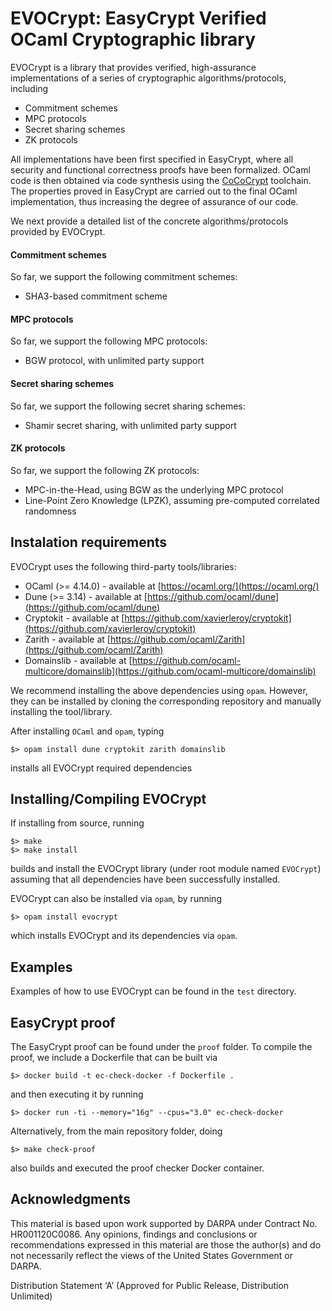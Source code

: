 # EVOCrypt: EasyCrypt Verified OCaml Cryptographic library

EVOCrypt is a library that provides verified, high-assurance implementations of a series of cryptographic algorithms/protocols, including
- Commitment schemes
- MPC protocols
- Secret sharing schemes
- ZK protocols

All implementations have been first specified in EasyCrypt, where all security and functional correctness proofs have been formalized. OCaml code is then obtained via code synthesis using the [CoCoCrypt](https://github.com/SRI-CSL/cococrypt) toolchain. The properties proved in EasyCrypt are carried out to the final OCaml implementation, thus increasing the degree of assurance of our code.

We next provide a detailed list of the concrete algorithms/protocols provided by EVOCrypt.

#### Commitment schemes

So far, we support the following commitment schemes:
- SHA3-based commitment scheme

#### MPC protocols

So far, we support the following MPC protocols:
- BGW protocol, with unlimited party support

#### Secret sharing schemes

So far, we support the following secret sharing schemes:
- Shamir secret sharing, with unlimited party support

#### ZK protocols

So far, we support the following ZK protocols:
- MPC-in-the-Head, using BGW as the underlying MPC protocol
- Line-Point Zero Knowledge (LPZK), assuming pre-computed correlated randomness

## Instalation requirements

EVOCrypt uses the following third-party tools/libraries:
- OCaml (>= 4.14.0) - available at [https://ocaml.org/](https://ocaml.org/)
- Dune (>= 3.14) - available at [https://github.com/ocaml/dune](https://github.com/ocaml/dune)
- Cryptokit - available at [https://github.com/xavierleroy/cryptokit](https://github.com/xavierleroy/cryptokit)
- Zarith - available at [https://github.com/ocaml/Zarith](https://github.com/ocaml/Zarith)
- Domainslib - available at [https://github.com/ocaml-multicore/domainslib](https://github.com/ocaml-multicore/domainslib)

We recommend installing the above dependencies using `opam`. However, they can be installed by cloning the corresponding repository and manually installing the tool/library.

After installing `OCaml` and `opam`, typing

```
$> opam install dune cryptokit zarith domainslib
```
installs all EVOCrypt required dependencies

## Installing/Compiling EVOCrypt

If installing from source, running

```
$> make
$> make install
```

builds and install the EVOCrypt library (under root module named `EVOCrypt`) assuming that all dependencies have been successfully installed. 

EVOCrypt can also be installed via `opam`, by running

```
$> opam install evocrypt
```

which installs EVOCrypt and its dependencies via `opam`.

## Examples

Examples of how to use EVOCrypt can be found in the `test` directory.

## EasyCrypt proof

The EasyCrypt proof can be found under the `proof` folder. To compile the proof, we include a Dockerfile that can be built via

```
$> docker build -t ec-check-docker -f Dockerfile .
```

and then executing it by running

```
$> docker run -ti --memory="16g" --cpus="3.0" ec-check-docker
```

Alternatively, from the main repository folder, doing

```
$> make check-proof
```

also builds and executed the proof checker Docker container.

## Acknowledgments

This material is based upon work supported by DARPA under Contract No. HR001120C0086. Any opinions, findings and conclusions or recommendations expressed in this material are those the author(s) and do not necessarily reflect the views of the United States Government or DARPA.

Distribution Statement ‘A’ (Approved for Public Release, Distribution Unlimited)